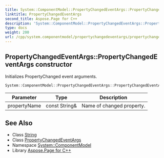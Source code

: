 ```yaml
---
title: System::ComponentModel::PropertyChangedEventArgs::PropertyChangedEventArgs constructor
linktitle: PropertyChangedEventArgs
second_title: Aspose.Page for C++
description: 'System::ComponentModel::PropertyChangedEventArgs::PropertyChangedEventArgs constructor. Initializes PropertyChanged event arguments in C++.'
type: docs
weight: 200
url: /cpp/system.componentmodel/propertychangedeventargs/propertychangedeventargs/
---
```

## PropertyChangedEventArgs::PropertyChangedEventArgs constructor


Initializes PropertyChanged event arguments.

```cpp
System::ComponentModel::PropertyChangedEventArgs::PropertyChangedEventArgs(const String &propertyName)
```


| Parameter | Type | Description |
| --- | --- | --- |
| propertyName | const String\& | Name of changed property. |

## See Also

* Class [String](../../../system/string/)
* Class [PropertyChangedEventArgs](../)
* Namespace [System::ComponentModel](../../)
* Library [Aspose.Page for C++](../../../)
